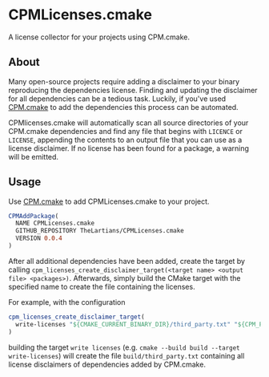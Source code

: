 # CPMLicenses.cmake

A license collector for your projects using CPM.cmake.

## About

Many open-source projects require adding a disclaimer to your binary reproducing the dependencies license. Finding and updating the disclaimer for all dependencies can be a tedious task. Luckily, if you've used [CPM.cmake](https://github.com/TheLartians/CPM.cmake) to add the dependencies this process can be automated.

CPMlicenses.cmake will automatically scan all source directories of your CPM.cmake dependencies and find any file that begins with `LICENCE` or `LICENSE`, appending the contents to an output file that you can use as a license disclaimer. If no license has been found for a package, a warning will be emitted. 

## Usage

Use [CPM.cmake](https://github.com/TheLartians/CPM.cmake) to add CPMLicenses.cmake to your project.

```cmake
CPMAddPackage(
  NAME CPMLicenses.cmake 
  GITHUB_REPOSITORY TheLartians/CPMLicenses.cmake
  VERSION 0.0.4
)
```

After all additional dependencies have been added, create the target by calling `cpm_licenses_create_disclaimer_target(<target name> <output file> <packages>)`. Afterwards, simply build the CMake target with the specified name to create the file containing the licenses.

For example, with the configuration

```cmake
cpm_licenses_create_disclaimer_target(
  write-licenses "${CMAKE_CURRENT_BINARY_DIR}/third_party.txt" "${CPM_PACKAGES}"
)
```

building the target `write licenses` (e.g. `cmake --build build --target write-licenses`) will create the file `build/third_party.txt` containing all license disclaimers of dependencies added by CPM.cmake.

